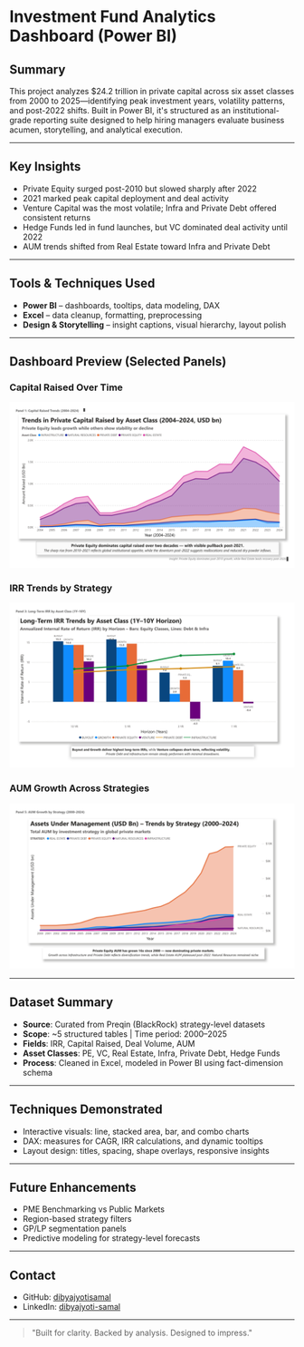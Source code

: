 # Investment Fund Analytics Dashboard (Power BI)

## Summary

This project analyzes $24.2 trillion in private capital across six asset classes from 2000 to 2025—identifying peak investment years, volatility patterns, and post-2022 shifts. Built in Power BI, it's structured as an institutional-grade reporting suite designed to help hiring managers evaluate business acumen, storytelling, and analytical execution.

---

## Key Insights

- Private Equity surged post-2010 but slowed sharply after 2022
- 2021 marked peak capital deployment and deal activity
- Venture Capital was the most volatile; Infra and Private Debt offered consistent returns
- Hedge Funds led in fund launches, but VC dominated deal activity until 2022
- AUM trends shifted from Real Estate toward Infra and Private Debt

---

## Tools & Techniques Used

- **Power BI** – dashboards, tooltips, data modeling, DAX
- **Excel** – data cleanup, formatting, preprocessing
- **Design & Storytelling** – insight captions, visual hierarchy, layout polish

---

## Dashboard Preview (Selected Panels)

### Capital Raised Over Time
![Panel 1 - Capital Raised](Dashboard_panels/Panel_1_Capital_Raised_Trends_by_Asset_Class_2004_2024.jpg)

### IRR Trends by Strategy
![Panel 3 - IRR Trends](Dashboard_panels/Panel_3_IRR_Trends_by_Asset_Class_1Y_to_10Y_Horizon.jpg)

### AUM Growth Across Strategies
![Panel 5 - AUM Growth](Dashboard_panels/Panel_5_AUM_Growth_by_Strategy_2000_2024.jpg)

---

## Dataset Summary

- **Source**: Curated from Preqin (BlackRock) strategy-level datasets
- **Scope**: ~5 structured tables | Time period: 2000–2025
- **Fields**: IRR, Capital Raised, Deal Volume, AUM
- **Asset Classes**: PE, VC, Real Estate, Infra, Private Debt, Hedge Funds
- **Process**: Cleaned in Excel, modeled in Power BI using fact-dimension schema

---

## Techniques Demonstrated

- Interactive visuals: line, stacked area, bar, and combo charts
- DAX: measures for CAGR, IRR calculations, and dynamic tooltips
- Layout design: titles, spacing, shape overlays, responsive insights

---

## Future Enhancements

- PME Benchmarking vs Public Markets
- Region-based strategy filters
- GP/LP segmentation panels
- Predictive modeling for strategy-level forecasts

---

## Contact

- GitHub: [dibyajyotisamal](https://github.com/dibyajyotisamal)
- LinkedIn: [dibyajyoti-samal](https://www.linkedin.com/in/dibyajyoti-samal/)

---

> "Built for clarity. Backed by analysis. Designed to impress."

